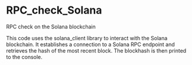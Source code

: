 # RPC_check_Solana
RPC check on the Solana blockchain

This code uses the solana_client library to interact with the Solana blockchain. It establishes a connection to a Solana RPC endpoint and retrieves the hash of the most recent block. The blockhash is then printed to the console.

